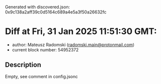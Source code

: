 Generated with discovered.json: 0x9c138a2aff39c0d5164c689a4e5a3f50a26632fc

# Diff at Fri, 31 Jan 2025 11:51:30 GMT:

- author: Mateusz Radomski (<radomski.main@protonmail.com>)
- current block number: 54952372

## Description

Empty, see comment in config.jsonc
